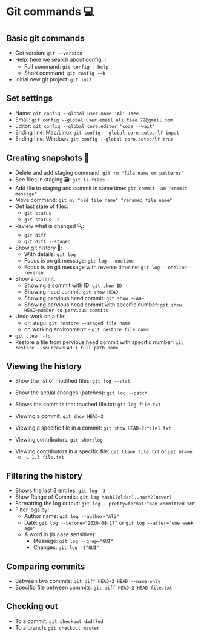 # Git commands 💻

## Basic git commands

- Get version: `git --version`
- Help: here we search about config: ℹ️
  - Full command: `git config --help`
  - Short command: `git config --h`
- Initial new git project: `git init`

## Set settings

- Name: `git config --global user.name 'Ali Taee'`
- Email: `git config --global user.email ali.taee.72@gmail.com`
- Editor: `git config --global core.editor 'code --wait'`
- Ending line: Mac/Linux `git config --global core.autocrlf input`
- Ending line: Windows `git config --global core.autocrlf true`

## Creating snapshots 📸

- Delete and add staging command: `git rm "file name or patterns"`
- See files in staging 🗃️: `git ls-files`
- Add file to staging and commit in same time: `git commit -am "commit message"`
- Move command: `git mv "old file name" "renamed file name"`
- Get last state of files:
  - `git status`
  - `git status -s`
- Review what is changed 🔍:
  - `git diff`
  - `git diff --staged`
- Show git history 📜:
  - With details: `git log`
  - Focus is on git message: `git log --oneline`
  - Focus is on git message with reverse timeline: `git log --oneline --reverse`
- Show a commit:
  - Showing a commit with ID: `git show ID`
  - Showing head commit: `git show HEAD`
  - Showing pervious head commit: `git show HEAD~`
  - Showing pervious head commit with specific number: `git show HEAD~number to pervious commits`
- Undo work on a file:
  - on stage: `git restore --staged file name`
  - on working environment: - `git restore file name`
- `git clean -fd`
- Restore a file from pervious head commit with specific number: `git restore --source=HEAD~1 full path name`

## Viewing the history

- Show the list of modified files: `git log --stat`
- Show the actual changes (patches): `git log --patch`
- Shows the commits that touched file.txt: `git log file.txt`

- Viewing a commit: `git show HEAD~2`
- Viewing a specific file in a commit: `git show HEAD~2:file1.txt`

- Viewing contributors: `git shortlog`
- Viewing contributors in a specific file: `git blame file.txt` or `git blame -e -L 1,3 file.txt`

## Filtering the history

- Shows the last 3 entries: `git log -3`
- Show Range of Commits: `git log hash1(older)..hash2(newer)`
- Formatting the log output: `git log --pretty=format:"%an committed %H"`
- Filter logs by:
  - Author name: `git log --author="Ali"`
  - Date: `git log --before="2020-08-17"` or `git log --after="one week ago"`
  - A word in (is case sensitive):
    - Message: `git log --grep="GUI"`
    - Changes: `git log -S"GUI"`

## Comparing commits

- Between two commits: `git diff HEAD~2 HEAD --name-only`
- Specific file between commits: `git diff HEAD~2 HEAD file.txt`

## Checking out

- To a commit: `git checkout dad47ed`
- To a branch: `git checkout master`
